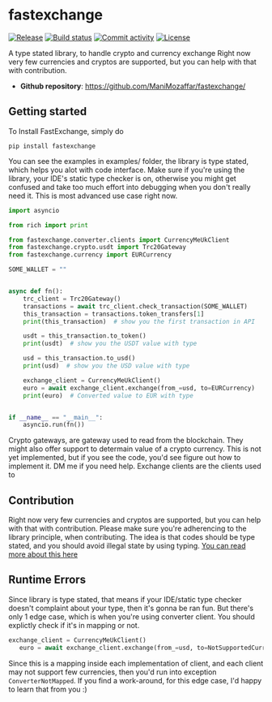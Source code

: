# fastexchange

[![Release](https://img.shields.io/github/v/release/ManiMozaffar/fastexchange)](https://img.shields.io/github/v/release/ManiMozaffar/fastexchange)
[![Build status](https://img.shields.io/github/actions/workflow/status/ManiMozaffar/fastexchange/main.yml?branch=main)](https://github.com/ManiMozaffar/fastexchange/actions/workflows/main.yml?query=branch%3Amain)
[![Commit activity](https://img.shields.io/github/commit-activity/m/ManiMozaffar/fastexchange)](https://img.shields.io/github/commit-activity/m/ManiMozaffar/fastexchange)
[![License](https://img.shields.io/github/license/ManiMozaffar/fastexchange)](https://img.shields.io/github/license/ManiMozaffar/fastexchange)

A type stated library, to handle crypto and currency exchange
Right now very few currencies and cryptos are supported, but you can help with that with contribution.

- **Github repository**: <https://github.com/ManiMozaffar/fastexchange/>

## Getting started

To Install FastExchange, simply do

```
pip install fastexchange
```

You can see the examples in examples/ folder, the library is type stated, which helps you alot with code interface.
Make sure if you're using the library, your IDE's static type checker is on, otherwise you might get confused and take too much effort into debugging when you don't really need it.
This is most advanced use case right now.

```python
import asyncio

from rich import print

from fastexchange.converter.clients import CurrencyMeUkClient
from fastexchange.crypto.usdt import Trc20Gateway
from fastexchange.currency import EURCurrency

SOME_WALLET = ""


async def fn():
    trc_client = Trc20Gateway()
    transactions = await trc_client.check_transaction(SOME_WALLET)
    this_transaction = transactions.token_transfers[1]
    print(this_transaction)  # show you the first transaction in API

    usdt = this_transaction.to_token()
    print(usdt)  # show you the USDT value with type

    usd = this_transaction.to_usd()
    print(usd)  # show you the USD value with type

    exchange_client = CurrencyMeUkClient()
    euro = await exchange_client.exchange(from_=usd, to=EURCurrency)
    print(euro)  # Converted value to EUR with type


if __name__ == "__main__":
    asyncio.run(fn())
```

Crypto gateways, are gateway used to read from the blockchain.
They might also offer support to determain value of a crypto currency. This is not yet implemented, but if you see the code, you'd see figure out how to implement it. DM me if you need help.
Exchange clients are the clients used to

## Contribution

Right now very few currencies and cryptos are supported, but you can help with that with contribution.
Please make sure you're adherencing to the library principle, when contributing.
The idea is that codes should be type stated, and you should avoid illegal state by using typing.
[You can read more about this here](https://stianlagstad.no/2022/05/parse-dont-validate-python-edition/)

## Runtime Errors

Since library is type stated, that means if your IDE/static type checker doesn't complaint about your type, then it's gonna be ran fun.
But there's only 1 edge case, which is when you're using converter client. You should explictly check if it's in mapping or not.

```python
exchange_client = CurrencyMeUkClient()
   euro = await exchange_client.exchange(from_=usd, to=NotSupportedCurrency)
```

Since this is a mapping inside each implementation of client, and each client may not support few currencies, then you'd run into exception `ConverterNotMapped`. If you find a work-around, for this edge case, I'd happy to learn that from you :)
